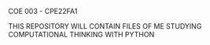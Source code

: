 COE 003 - CPE22FA1

THIS REPOSITORY WILL CONTAIN FILES OF ME STUDYING COMPUTATIONAL THINKING WITH PYTHON

